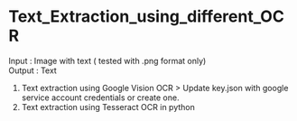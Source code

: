 # Text_Extraction_using_different_OCR

Input : Image with text ( tested with .png format only)                                                                                     
Output : Text 

1. Text extraction using Google Vision OCR                                                                                                         > Update key.json with  google service account credentials or create one.                                                                                                
2. Text extraction using Tesseract OCR in python
